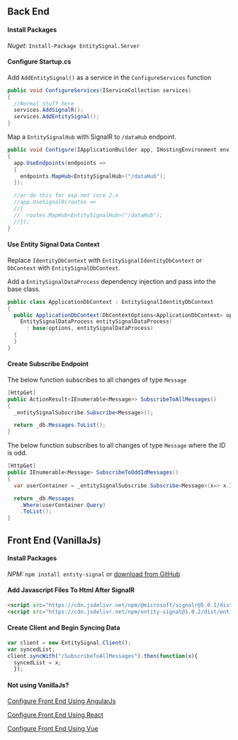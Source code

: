 ﻿## Back End

#### Install Packages
*Nuget:* `Install-Package EntitySignal.Server`


#### Configure Startup.cs
Add `AddEntitySignal()` as a service in the `ConfigureServices` function
```csharp
public void ConfigureServices(IServiceCollection services)
{
  //Normal stuff here
  services.AddSignalR();
  services.AddEntitySignal();
}
```

Map a `EntitySignalHub` with SignalR to `/dataHub` endpoint.
```csharp
public void Configure(IApplicationBuilder app, IHostingEnvironment env)
{
  app.UseEndpoints(endpoints =>
  {
    endpoints.MapHub<EntitySignalHub>("/dataHub");
  });

  //or do this for asp.net core 2.x
  //app.UseSignalR(routes =>
  //{
  //  routes.MapHub<EntitySignalHub>("/dataHub");
  //});
}
```

#### Use Entity Signal Data Context
Replace `IdentityDbContext` with `EntitySignalIdentityDbContext` or `DbContext` with `EntitySignalDbContext`.

Add a `EntitySignalDataProcess` dependency injection and pass into the base class.
```csharp
public class ApplicationDbContext : EntitySignalIdentityDbContext
{
  public ApplicationDbContext(DbContextOptions<ApplicationDbContext> options,
    EntitySignalDataProcess entitySignalDataProcess)
      : base(options, entitySignalDataProcess)
  {
  }
}
```

#### Create Subscribe Endpoint
The below function subscribes to all changes of type `Message`

```csharp
[HttpGet]
public ActionResult<IEnumerable<Message>> SubscribeToAllMessages()
{
  _entitySignalSubscribe.Subscribe<Message>();

  return _db.Messages.ToList();
}
```

The below function subscribes to all changes of type `Message` where the ID is odd.
```csharp
[HttpGet]
public IEnumerable<Message> SubscribeToOddIdMessages()
{
  var userContainer = _entitySignalSubscribe.Subscribe<Message>(x=> x.Id % 2 == 1);

  return _db.Messages
    .Where(userContainer.Query)
    .ToList();
}
```


## Front End (VanillaJs)



#### Install Packages
*NPM:* `npm install entity-signal`
or
[download from GitHub](https://github.com/dustout/entitysignal/releases)

#### Add Javascript Files To Html After SignalR
```html
<script src="https://cdn.jsdelivr.net/npm/@microsoft/signalr@5.0.1/dist/browser/signalr.min.js"></script>
<script src="https://cdn.jsdelivr.net/npm/entity-signal@1.0.2/dist/entitySignal.js"></script>
```

#### Create Client and Begin Syncing Data
```javascript
var client = new EntitySignal.Client();
var syncedList;
client.syncWith("/SubscribeToAllMessages").then(function(x){
  syncedList = x;
  });
```

#### Not using VanillaJs?
[Configure Front End Using AngularJs](https://entitysignal.com/documentation/AngularJs-Integration)

[Configure Front End Using React](https://entitysignal.com/documentation/React-Integration)

[Configure Front End Using Vue](https://entitysignal.com/documentation/Vue-Integration)
